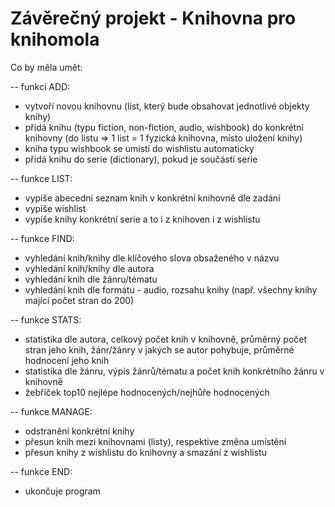 # Závěrečný projekt - Knihovna pro knihomola

Co by měla umět:

-- funkci ADD:

- vytvoří novou knihovnu (list, který bude obsahovat jednotlivé objekty knihy)
- přidá knihu (typu fiction, non-fiction, audio, wishbook) do konkrétní knihovny (do listu => 1 list = 1 fyzická knihovna, místo uložení knihy)
- kniha typu wishbook se umístí do wishlistu automaticky
- přidá knihu do serie (dictionary), pokud je součástí serie
  
-- funkce LIST:

- vypíše abecední seznam knih v konkrétní knihovně dle zadání
- vypíše wishlist
- vypíše knihy konkrétní serie a to i z knihoven i z wishlistu

-- funkce FIND:

- vyhledání knih/knihy dle klíčového slova obsaženého v názvu
- vyhledání knih/knihy dle autora
- vyhledání knih dle žánru/tématu
- vyhledání knih dle formátu - audio, rozsahu knihy (např. všechny knihy mající počet stran do 200)

-- funkce STATS:

- statistika dle autora, celkový počet knih v knihovně, průměrný počet stran jeho knih, žánr/žánry v jakých se autor pohybuje, průměrné hodnocení jeho knih
- statistika dle žánru, výpis žánrů/tématu a počet knih konkrétního žánru v knihovně
- žebříček top10 nejlépe hodnocených/nejhůře hodnocených

-- funkce MANAGE:

- odstranění konkrétní knihy
- přesun knih mezi knihovnami (listy), respektive změna umístění
- přesun knihy z wishlistu do knihovny a smazání z wishlistu
  
-- funkce END:

- ukončuje program
